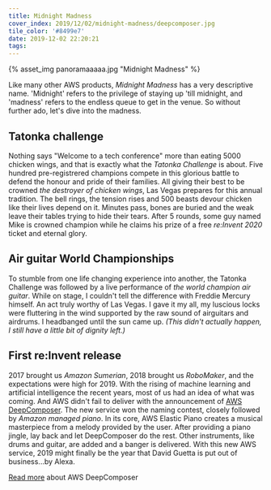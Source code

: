```yaml
---
title: Midnight Madness
cover_index: 2019/12/02/midnight-madness/deepcomposer.jpg
tile_color: '#8499e7'
date: 2019-12-02 22:20:21
tags:
---
```

{% asset_img panoramaaaaa.jpg "Midnight Madness" %}

Like many other AWS products, *Midnight Madness* has a very descriptive name. 'Midnight' refers to the privilege of staying up 'till midnight, and 'madness' refers to the endless queue to get in the venue. So without further ado, let's dive into the madness.

## Tatonka challenge
Nothing says "Welcome to a tech conference" more than eating 5000 chicken wings, and that is exactly what the *Tatonka Challenge* is about. Five hundred pre-registrered champions compete in this glorious battle to defend the honour and pride of their families. All giving their best to be crowned *the destroyer of chicken wings*, Las Vegas prepares for this annual tradition.
The bell rings, the tension rises and 500 beasts devour chicken like their lives depend on it. Minutes pass, bones are buried and the weak leave their tables trying to hide their tears. After 5 rounds, some guy named Mike is crowned champion while he claims his prize of a free *re:Invent 2020* ticket and eternal glory.

## Air guitar World Championships
To stumble from one life changing experience into another, the Tatonka Challenge was followed by a live performance of *the world champion air guitar*. While on stage, I couldn't tell the difference with Freddie Mercury himself. An act truly worthy of Las Vegas. I gave it my all, my luscious locks were fluttering in the wind supported by the raw sound of airguitars and airdrums. I headbanged until the sun came up. *(This didn't actually happen, I still have a little bit of dignity left.)*

## First re:Invent release
2017 brought us *Amazon Sumerian*, 2018 brought us *RoboMaker*, and the expectations were high for 2019. With the rising of machine learning and artificial intelligence the recent years, most of us had an idea of what was coming. And AWS didn't fail to deliver with the announcement of [AWS DeepComposer](https://aws.amazon.com/deepcomposer/). The new service won the naming contest, closely followed by *Amazon managed piano*. In its core, AWS Elastic Piano creates a musical masterpiece from a melody provided by the user. After providing a piano jingle, lay back and let DeepComposer do the rest. Other instruments, like drums and guitar, are added and a banger is delivered. With this new AWS service, 2019 might finally be the year that David Guetta is put out of business...by Alexa.

[Read more](https://aws.amazon.com/blogs/aws/aws-deepcomposer-compose-music-with-generative-machine-learning-models/) about AWS DeepComposer
